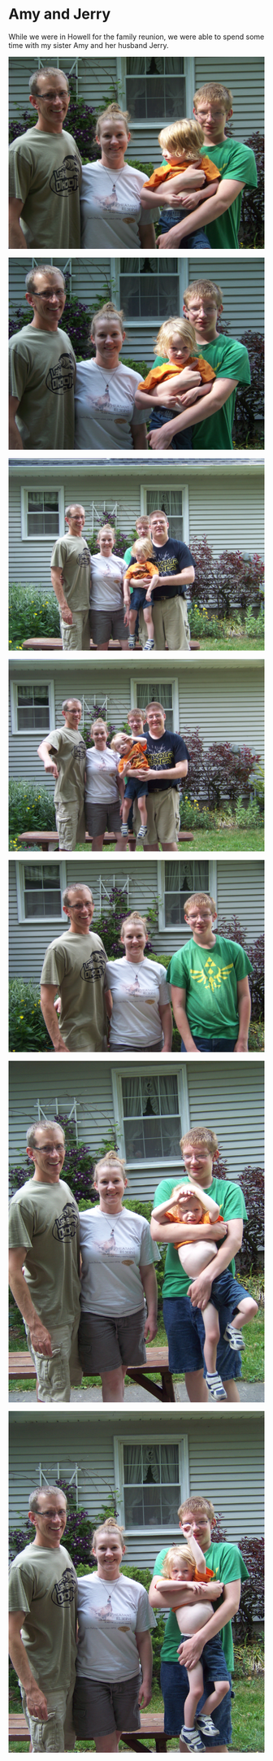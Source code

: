 # Amy and Jerry

While we were in Howell for the family reunion, we were able to spend some time with my sister Amy and her husband Jerry.

![](images/100_9809.JPG)

![](images/100_9808.JPG)

![](images/100_9816.JPG)

![](images/100_9815.JPG)

![](images/100_9813.JPG)

![](images/100_9812.JPG)

![](images/100_9811.JPG)
